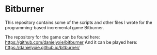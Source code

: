 <h1>Bitburner</h1>

This repository contains some of the scripts and other files I wrote for the programming-based incremental game Bitburner.

The repository for the game can be found here: https://github.com/danielyxie/bitburner
And it can be played here: https://danielyxie.github.io/bitburner/